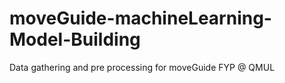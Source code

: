# moveGuide-machineLearning-Model-Building
Data gathering and pre processing for moveGuide FYP @ QMUL
